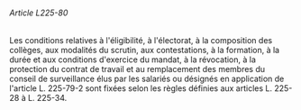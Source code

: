 ###### Article L225-80

Les conditions relatives à l'éligibilité, à l'électorat, à la composition des collèges, aux modalités du scrutin, aux contestations, à la formation, à la durée et aux conditions d'exercice du mandat, à la révocation, à la protection du contrat de travail et au remplacement des membres du conseil de surveillance élus par les salariés ou désignés en application de l'article L. 225-79-2 sont fixées selon les règles définies aux articles L. 225-28 à L. 225-34.

